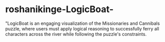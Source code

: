 # roshanikinge-LogicBoat-
"LogicBoat is an engaging visualization of the Missionaries and Cannibals puzzle, where users must apply logical reasoning to successfully ferry all characters across the river while following the puzzle's constraints.
